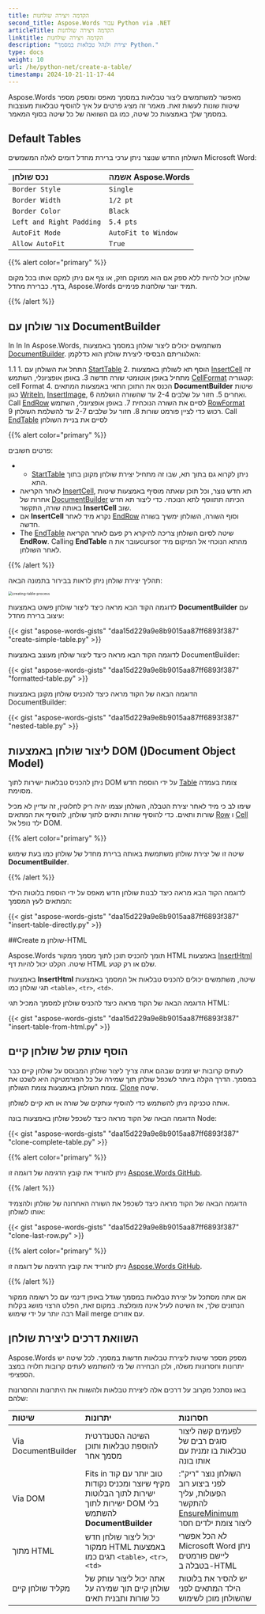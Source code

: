 ```yaml
---
title: הקדמה ויצירה שולחנות
second_title: Aspose.Words עבור Python via .NET
articleTitle: הקדמה ויצירה שולחנות
linktitle: הקדמה ויצירה שולחנות
description: "יצירת ולנהל טבלאות במסמך Python."
type: docs
weight: 10
url: /he/python-net/create-a-table/
timestamp: 2024-10-21-11-17-44
---
```


Aspose.Words מאפשר למשתמשים ליצור טבלאות במסמך מאפס ומספק מספר שיטות שונות לעשות זאת. מאמר זה מציג פרטים על איך להוסיף טבלאות מעוצבות במסמך שלך באמצעות כל שיטה, כמו גם השוואה של כל שיטה בסוף המאמר.

## Default Tables

השולחן החדש שנוצר ניתן ערכי ברירת מחדל דומים לאלה המשמשים Microsoft Word:

| נכס שולחן | אשמה Aspose.Words |
|  :-  |  :-  |
| `Border Style` |  `Single`  |
| `Border Width` | `1/2 pt` |
| `Border Color` |  `Black`  |
| `Left and Right Padding` | `5.4 pts` |
| `AutoFit Mode` | `AutoFit to Window` |
| `Allow AutoFit` |  `True`  |
{{% alert color="primary" %}}

שולחן יכול להיות ללא ספק אם הוא ממוקם חזק, או צף אם ניתן למקם אותו בכל מקום בדף. כברירת מחדל, Aspose.Words תמיד יוצר שולחנות פנימיים.

{{% /alert %}}

## צור שולחן עם DocumentBuilder

In In In Aspose.Words, משתמשים יכולים ליצור שולחן במסמך באמצעות [DocumentBuilder](https://reference.aspose.com/words/python-net/aspose.words/documentbuilder/). האלגוריתם הבסיסי ליצירת שולחן הוא כדלקמן:

1.1 1. התחל את השולחן עם [StartTable](https://reference.aspose.com/words/python-net/aspose.words/documentbuilder/start_table/)
2. הוסף תא לשולחן באמצעות [InsertCell](https://reference.aspose.com/words/python-net/aspose.words/documentbuilder/insert_cell/) זה מתחיל באופן אוטומטי שורה חדשה
3. באופן אופציונלי, השתמש [CellFormat](https://reference.aspose.com/words/python-net/aspose.words/documentbuilder/cell_format/) קטגוריה: cell Format
4. הכנס את התוכן התאי באמצעות המתאים **DocumentBuilder** שיטות כגון [Writeln](https://reference.aspose.com/words/python-net/aspose.words/documentbuilder/writeln/#str), [InsertImage](https://reference.aspose.com/words/python-net/aspose.words/documentbuilder/insert_image/#str), ואחרים
5. חזור על שלבים 2-4 עד שהשורה הושלמה
6. Call [EndRow](https://reference.aspose.com/words/python-net/aspose.words/documentbuilder/end_row/) לסיים את השורה הנוכחית
7. באופן אופציונלי, השתמש [RowFormat](https://reference.aspose.com/words/python-net/aspose.words/documentbuilder/row_format/) רכוש כדי לציין פורמט שורות
8. חזור על שלבים 2-7 עד להשלמת השולחן
9. Call [EndTable](https://reference.aspose.com/words/python-net/aspose.words/documentbuilder/end_table/) לסיים את בניית השולחן

{{% alert color="primary" %}}

פרטים חשובים:

- - [StartTable](https://reference.aspose.com/words/python-net/aspose.words/documentbuilder/start_table/) ניתן לקרוא גם בתוך תא, שבו זה מתחיל יצירת שולחן מקונן בתוך התא.
- לאחר הקריאה [InsertCell](https://reference.aspose.com/words/python-net/aspose.words/documentbuilder/insert_cell/), תא חדש נוצר, וכל תוכן שאתה מוסיף באמצעות שיטות אחרות של [DocumentBuilder](https://reference.aspose.com/words/python-net/aspose.words/documentbuilder/) הכיתה תתווסף לתא הנוכחי. כדי ליצור תא חדש באותה שורה, התקשר **InsertCell** שוב.
- אם **InsertCell** נקרא מיד לאחר [EndRow](https://reference.aspose.com/words/python-net/aspose.words/documentbuilder/end_row/) וסוף השורה, השולחן ימשיך בשורה חדשה.
- The [EndTable](https://reference.aspose.com/words/python-net/aspose.words/documentbuilder/end_table/) שיטה לסיום השולחן צריכה להיקרא רק פעם לאחר הקריאה **EndRow**. Calling **EndTable** עובר את הcursor מהתא הנוכחי אל המיקום מיד לאחר השולחן.

{{% /alert %}}

תהליך יצירת שולחן ניתן לראות בבירור בתמונה הבאה:

<img src="/words/python-net/create-a-table/creating-table-process.jpg" alt="creating-table-process" style="zoom:50%;" />

לדוגמה הקוד הבא מראה כיצד ליצור שולחן פשוט באמצעות **DocumentBuilder** עם עיצוב ברירת מחדל:

{{< gist "aspose-words-gists" "daa15d229a9e8b9015aa87ff6893f387" "create-simple-table.py" >}}

לדוגמה הקוד הבא מראה כיצד ליצור שולחן מעוצב באמצעות DocumentBuilder:

{{< gist "aspose-words-gists" "daa15d229a9e8b9015aa87ff6893f387" "formatted-table.py" >}}

הדוגמה הבאה של הקוד מראה כיצד להכניס שולחן מקונן באמצעות DocumentBuilder:

{{< gist "aspose-words-gists" "daa15d229a9e8b9015aa87ff6893f387" "nested-table.py" >}}

## ליצור שולחן באמצעות DOM ()Document Object Model)

ניתן להכניס טבלאות ישירות לתוך DOM על ידי הוספת חדש [Table](https://reference.aspose.com/words/python-net/aspose.words.tables/table/) צומת בעמדה מסוימת.

שימו לב כי מיד לאחר יצירת הטבלה, השולחן עצמו יהיה ריק לחלוטין, זה עדיין לא מכיל שורות ותאים. כדי להוסיף שורות ותאים לתוך שולחן, להוסיף את המתאים [Row](https://reference.aspose.com/words/python-net/aspose.words.tables/row/) ו [Cell](https://reference.aspose.com/words/python-net/aspose.words.tables/cell/) ילד נופל אל DOM.

{{% alert color="primary" %}}

שיטה זו של יצירת שולחן משתמשת באותה ברירת מחדל של שולחן כמו בעת שימוש **DocumentBuilder**.

{{% /alert %}}

לדוגמה הקוד הבא מראה כיצד לבנות שולחן חדש מאפס על ידי הוספת בלוטות הילד המתאים לעץ המסמך:

{{< gist "aspose-words-gists" "daa15d229a9e8b9015aa87ff6893f387" "insert-table-directly.py" >}}

##Create שולחן מ-HTML

Aspose.Words תומך להכניס תוכן לתוך מסמך ממקור HTML באמצעות [InsertHtml](https://reference.aspose.com/words/python-net/aspose.words/documentbuilder/insert_html/) שיטה. הקלט יכול להיות דף HTML שלם או רק קטע.

באמצעות **InsertHtml** שיטה, משתמשים יכולים להכניס טבלאות אל המסמך באמצעות תגי שולחן כמו `<table>`, `<tr>`, `<td>`.

הדוגמה הבאה של הקוד מראה כיצד להכניס שולחן למסמך המכיל תגי HTML:

{{< gist "aspose-words-gists" "daa15d229a9e8b9015aa87ff6893f387" "insert-table-from-html.py" >}}

## הוסף עותק של שולחן קיים

לעתים קרובות יש זמנים שבהם אתה צריך ליצור שולחן המבוסס על שולחן קיים כבר במסמך. הדרך הקלה ביותר לשכפל שולחן תוך שמירה על כל הפורמטיקה היא לשכט את צומת השולחן באמצעות צומת השולחן. [Clone](https://reference.aspose.com/words/python-net/aspose.words/node/clone/) שיטה.

אותה טכניקה ניתן להשתמש כדי להוסיף עותקים של שורה או תא קיים לשולחן.

הדוגמה הבאה של הקוד מראה כיצד לשכפל שולחן באמצעות בונה Node:

{{< gist "aspose-words-gists" "daa15d229a9e8b9015aa87ff6893f387" "clone-complete-table.py" >}}

{{% alert color="primary" %}}

ניתן להוריד את קובץ הדגימה של דוגמה זו [Aspose.Words GitHub](https://github.com/aspose-words/Aspose.Words-for-Python-via-.NET/blob/master/Examples/Data/Tables.docx).

{{% /alert %}}

הדוגמה הבאה של הקוד מראה כיצד לשכפל את השורה האחרונה של שולחן ולהצמיד אותו לשולחן:

{{< gist "aspose-words-gists" "daa15d229a9e8b9015aa87ff6893f387" "clone-last-row.py" >}}

{{% alert color="primary" %}}

ניתן להוריד את קובץ הדגימה של דוגמה זו [Aspose.Words GitHub](https://github.com/aspose-words/Aspose.Words-for-Python-via-.NET/blob/master/Examples/Data/Tables.docx).

{{% /alert %}}

אם אתה מסתכל על יצירת טבלאות במסמך שגדל באופן דינמי עם כל רשומה ממקור הנתונים שלך, אז השיטה לעיל אינה מומלצת. במקום זאת, הפלט הרצוי מושג בקלות רבה יותר על ידי שימוש Mail merge עם אזורים.

## השוואת דרכים ליצירת שולחן

Aspose.Words מספק מספר שיטות ליצירת טבלאות חדשות במסמך. לכל שיטה יש יתרונות וחסרונות משלה, ולכן הבחירה של מי להשתמש לעתים קרובות תלויה במצב הספציפי.

בואו נסתכל מקרוב על דרכים אלה ליצירת טבלאות ולהשוות את היתרונות והחסרונות שלהם:

|  שיטות | יתרונות |  חסרונות |
|  :-  |  :-  |  :-  |
| Via DocumentBuilder | השיטה הסטנדרטית להוספת טבלאות ותוכן מסמך אחר | לפעמים קשה ליצור סוגים רבים של טבלאות בו זמנית עם אותו בונה |
| Via DOM |  Fits in טוב יותר עם קוד מקיף שיוצר ומכניס נקודות ישירות לתוך הבלוטות ישירות לתוך DOM בלי להשתמש **DocumentBuilder** | השולחן נוצר "ריק": לפני ביצוע רוב הפעולות, עליך להתקשר [EnsureMinimum](https://reference.aspose.com/words/python-net/aspose.words.tables/table/ensure_minimum/) ליצור צומת ילדים חסר |
| מתוך HTML | יכול ליצור שולחן חדש ממקור HTML באמצעות תגים כמו `<table>`, `<tr>`, `<td>` | לא הכל אפשרי Microsoft Word ניתן ליישם פורמטים בטבלה ב-HTML |
| מקליד שולחן קיים | אתה יכול ליצור עותק של שולחן קיים תוך שמירה על כל שורות ותבנית תאים | יש להסיר את בלוטות הילד המתאים לפני שהשולחן מוכן לשימוש |
